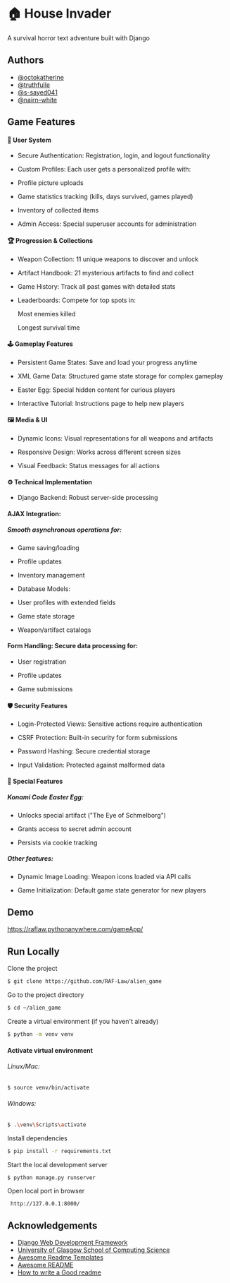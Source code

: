 
# 🏠 House Invader
A survival horror text adventure built with Django


## Authors

- [@octokatherine](https://github.com/RAF-Law)
- [@truthfulle](https://github.com/truthfulle)
- [@s-sayed041](https://github.com/s-sayed041)
- [@nairn-white](https://github.com/nairn-white)
## Game Features


#### 👤 User System
- Secure Authentication: Registration, login, and logout functionality

- Custom Profiles: Each user gets a personalized profile with:

- Profile picture uploads

- Game statistics tracking (kills, days survived, games played)

- Inventory of collected items

- Admin Access: Special superuser accounts for administration

#### 🏆 Progression & Collections
- Weapon Collection: 11 unique weapons to discover and unlock

- Artifact Handbook: 21 mysterious artifacts to find and collect

- Game History: Track all past games with detailed stats

 - Leaderboards: Compete for top spots in:

    Most enemies killed

    Longest survival time

#### 🕹️ Gameplay Features
- Persistent Game States: Save and load your progress anytime

- XML Game Data: Structured game state storage for complex gameplay

- Easter Egg: Special hidden content for curious players

- Interactive Tutorial: Instructions page to help new players

#### 🖼️ Media & UI
- Dynamic Icons: Visual representations for all weapons and artifacts

- Responsive Design: Works across different screen sizes

- Visual Feedback: Status messages for all actions

#### ⚙️ Technical Implementation
- Django Backend: Robust server-side processing

#### AJAX Integration:

##### Smooth asynchronous operations for:

- Game saving/loading

- Profile updates

- Inventory management

- Database Models:

- User profiles with extended fields

- Game state storage

- Weapon/artifact catalogs

#### Form Handling: Secure data processing for:

- User registration

- Profile updates

- Game submissions

#### 🛡️ Security Features
- Login-Protected Views: Sensitive actions require authentication

- CSRF Protection: Built-in security for form submissions

- Password Hashing: Secure credential storage

- Input Validation: Protected against malformed data

#### 🎉 Special Features
##### Konami Code Easter Egg:

- Unlocks special artifact ("The Eye of Schmelborg")

- Grants access to secret admin account

- Persists via cookie tracking

##### Other features:

- Dynamic Image Loading: Weapon icons loaded via API calls

- Game Initialization: Default game state generator for new players

## Demo

https://raflaw.pythonanywhere.com/gameApp/


## Run Locally

Clone the project

```bash
$ git clone https://github.com/RAF-Law/alien_game
```

Go to the project directory

```bash
$ cd ~/alien_game
```

Create a virtual environment (if you haven't already)
```bash
$ python -m venv venv
```

#### Activate virtual environment
###### Linux/Mac:

```bash
$ source venv/bin/activate
```

###### Windows:
```bash
$ .\venv\Scripts\activate
```


Install dependencies

```bash
$ pip install -r requirements.txt
```

Start the local development server

```bash
$ python manage.py runserver
```

Open local port in browser
```
 http://127.0.0.1:8000/
```


## Acknowledgements

 - [Django Web Development Framework](https://docs.djangoproject.com/en/5.1/)
 - [University of Glasgow School of Computing Science](https://www.gla.ac.uk/schools/computing/)
 - [Awesome Readme Templates](https://awesomeopensource.com/project/elangosundar/awesome-README-templates)
 - [Awesome README](https://github.com/matiassingers/awesome-readme)
 - [How to write a Good readme](https://bulldogjob.com/news/449-how-to-write-a-good-readme-for-your-github-project)
